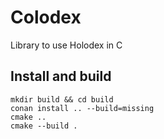 # Colodex
Library to use Holodex in C

## Install and build
```
mkdir build && cd build
conan install .. --build=missing
cmake ..
cmake --build .
```
